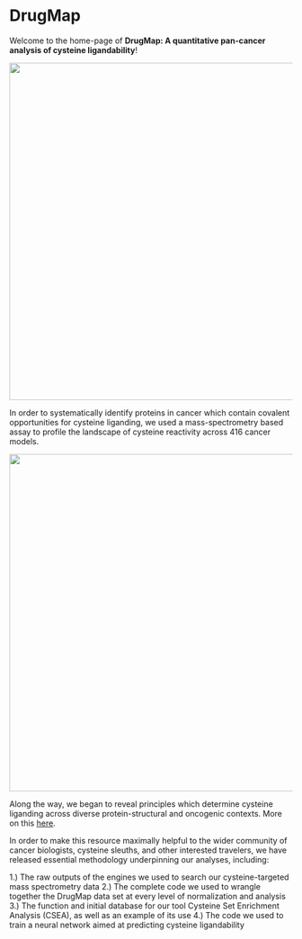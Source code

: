 # DrugMap

Welcome to the home-page of **DrugMap: A quantitative pan-cancer analysis of cysteine ligandability**!

<p align="center">
  <img src="https://github.com/bplab-compbio/DrugMap/blob/main/src/images/circos.png" width="700" height="600">
</p>

In order to systematically identify proteins in cancer which contain covalent opportunities for cysteine liganding, we used a mass-spectrometry based assay to profile the landscape of cysteine reactivity across 416 cancer models. 

<p align="center">
  <img src="https://github.com/bplab-compbio/DrugMap/blob/main/src/images/cysteine.architecture.png"  width="600" height="600">
</p>

Along the way, we began to reveal principles which determine cysteine liganding across diverse protein-structural and oncogenic contexts. More on this [here](https://www.cell.com/cell/abstract/S0092-8674(24)00318-0#secsectitle0020).

In order to make this resource maximally helpful to the wider community of cancer biologists, cysteine sleuths, and other interested travelers, we have released essential methodology underpinning our analyses, including:

1.) The raw outputs of the engines we used to search our cysteine-targeted mass spectrometry data
2.) The complete code we used to wrangle together the DrugMap data set at every level of normalization and analysis
3.) The function and initial database for our tool Cysteine Set Enrichment Analysis (CSEA), as well as an example of its use
4.) The code we used to train a neural network aimed at predicting cysteine ligandability
